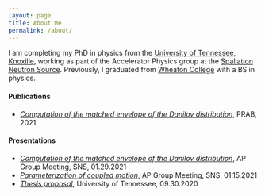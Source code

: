 ```yaml
---
layout: page
title: About Me
permalink: /about/
---
```


I am completing my PhD in physics from the [University of Tennessee, Knoxille](http://physics.utk.edu), working as part of the Accelerator Physics group at the [Spallation Neutron Source](https://neutrons.ornl.gov/sns). Previously, I graduated from [Wheaton College](https://www.wheaton.edu) with a BS in physics. 

#### Publications
* [*Computation of the matched envelope of the Danilov distribution*](https://journals.aps.org/prab/accepted/0e07aM53O3c1e70a21f263c18f64140beb2bfcb1f), PRAB, 2021

#### Presentations
* [*Computation of the matched envelope of the Danilov distribution*](../_pages/presentations/2021-01-29_APgroup_matched_envelope.pdf), AP Group Meeting, SNS, 01.29.2021
* [*Parameterization of coupled motion*](../_pages/presentations/2021-01-15_APgroup_coupled_motion.pdf), AP Group Meeting, SNS, 01.15.2021
* [*Thesis proposal*](../_pages/presentations/2020-09-30_thesis_proposal.pdf), University of Tennessee, 09.30.2020
